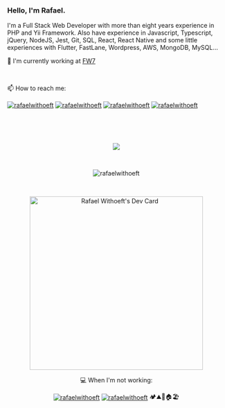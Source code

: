 ### Hello, I'm Rafael.

I'm a Full Stack Web Developer with more than eight years experience in PHP and Yii Framework.
Also have experience in Javascript, Typescript, jQuery, NodeJS, Jest, Git, SQL, React, React Native and some little experiences with Flutter, FastLane, Wordpress, AWS, MongoDB, MySQL...

:briefcase: I'm currently working at [FW7](https://www.linkedin.com/company/fw7-solucoes "FW7")

<br/>

📫 How to reach me:

<p align="left">
  <a href="https://linkedin.com/in/rafaelwithoeft" target="_blank"><img align="center" src="https://img.shields.io/badge/linkedin-%230077B5.svg?style=for-the-badge&logo=linkedin&logoColor=white" alt="rafaelwithoeft"/></a>
  <a href="https://pt.stackoverflow.com/users/21222/rafael-withoeft" target="_blank"><img align="center" src="https://img.shields.io/badge/-Stackoverflow-FE7A16?style=for-the-badge&logo=stack-overflow&logoColor=white" alt="rafaelwithoeft"/></a>
  <a href="https://instagram.com/rafaelwithoeft" target="_blank"><img align="center" src="https://img.shields.io/badge/rafaelwithoeft-%23E4405F.svg?style=for-the-badge&logo=Instagram&logoColor=white" alt="rafaelwithoeft"/></a>
  <a href="mailto:rafaelwithoeft@gmail.com"><img align="center" src="https://img.shields.io/badge/Gmail-D14836?style=for-the-badge&logo=gmail&logoColor=white" alt="rafaelwithoeft"/></a>
</p>

<br/>
<br/>
<br/>

<p align="center">
  <a href="https://skillicons.dev">
    <img src="https://skillicons.dev/icons?i=js,ts,jquery,nodejs,react,jest,html,git,php,mysql,mongodb" />
  </a>
</p>

<br/>

<p align="center">
  <img align="center" src="https://github-readme-stats.vercel.app/api/top-langs/?username=rafaelwithoeft&layout=compact" alt="rafaelwithoeft"/>
</p>

<br/>

<p align="center">
  <a href="https://app.daily.dev/rafaelwithoeft">
    <img src="https://api.daily.dev/devcards/88d9939d67b14266880e6eefec9be6db.png?r=bxf" width="400" alt="Rafael Withoeft's Dev Card"/>
  </a>
</p>

<p align="center">
  💻 When I'm not working:
</p>
<p align="center">
  <a href="https://www.udemy.com/user/rafael-withoeft-2/" target="blank"><img align="center" src="https://img.shields.io/badge/Udemy-A435F0?style=for-the-badge&logo=Udemy&logoColor=white" alt="rafaelwithoeft"/></a>
  <a href="https://www.netflix.com" target="blank"><img align="center" src="https://img.shields.io/badge/Netflix-E50914?style=for-the-badge&logo=netflix&logoColor=white" alt="rafaelwithoeft"/></a>
  🏕️⛰️🥾🏠🏖️
</p>
